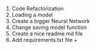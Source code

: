 1. Code Refactorization
2. Loading a model
3. Create a bigger Neural Network
4. Change saving model function
5. Create a nice readme.md file
6. Add requirements.txt file +
